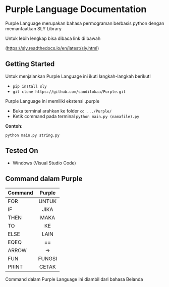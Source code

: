 # Purple Language Documentation

Purple Language merupakan bahasa permograman berbasis python dengan memanfaatkan SLY Library

Untuk lebih lengkap bisa dibaca link di bawah

(https://sly.readthedocs.io/en/latest/sly.html)

## Getting Started

Untuk menjalankan Purple Language ini ikuti langkah-langkah berikut!

- `pip install sly`
- `git clone https://github.com/sandilokaa/Purple.git`

Purple Language ini memiliki ekstensi .purple

- Buka terminal arahkan ke folder `cd .../Purple/`
- Ketik command pada terminal `python main.py (namafile).py`

**Contoh:**

```
python main.py string.py
```

## Tested On

- Windows (Visual Studio Code)

## Command dalam Purple

| Command | Purple |
| ------- | :----: |
| FOR     | UNTUK  |
| IF      |  JIKA  |
| THEN    |  MAKA  |
| TO      |   KE   |
| ELSE    |  LAIN  |
| EQEQ    |   ==   |
| ARROW   |   ->   |
| FUN     | FUNGSI |
| PRINT   | CETAK  |

Command dalam Purple Language ini diambil dari bahasa Belanda
